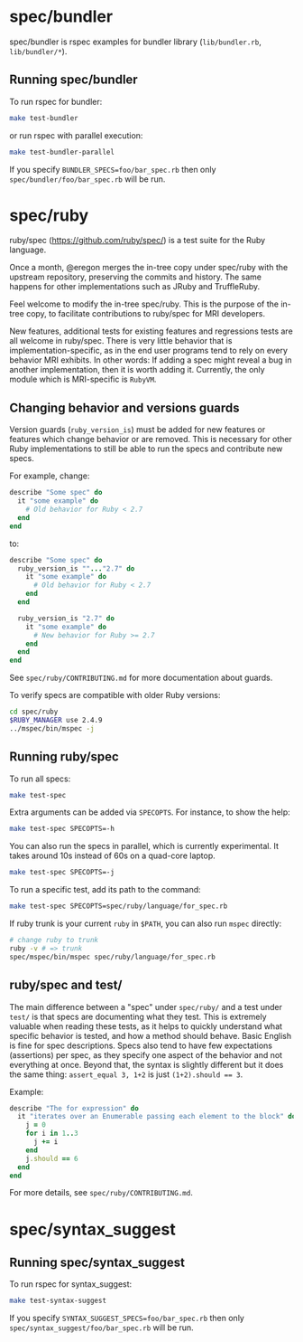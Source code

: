# spec/bundler

spec/bundler is rspec examples for bundler library (`lib/bundler.rb`, `lib/bundler/*`).

## Running spec/bundler

To run rspec for bundler:

```bash
make test-bundler
```

or run rspec with parallel execution:

```bash
make test-bundler-parallel
```

If you specify `BUNDLER_SPECS=foo/bar_spec.rb` then only `spec/bundler/foo/bar_spec.rb` will be run.

# spec/ruby

ruby/spec (https://github.com/ruby/spec/) is
a test suite for the Ruby language.

Once a month, @eregon merges the in-tree copy under spec/ruby
with the upstream repository, preserving the commits and history.
The same happens for other implementations such as JRuby and TruffleRuby.

Feel welcome to modify the in-tree spec/ruby.
This is the purpose of the in-tree copy,
to facilitate contributions to ruby/spec for MRI developers.

New features, additional tests for existing features and
regressions tests are all welcome in ruby/spec.
There is very little behavior that is implementation-specific,
as in the end user programs tend to rely on every behavior MRI exhibits.
In other words: If adding a spec might reveal a bug in
another implementation, then it is worth adding it.
Currently, the only module which is MRI-specific is `RubyVM`.

## Changing behavior and versions guards

Version guards (`ruby_version_is`) must be added for new features or features
which change behavior or are removed. This is necessary for other Ruby implementations
to still be able to run the specs and contribute new specs.

For example, change:

```ruby
describe "Some spec" do
  it "some example" do
    # Old behavior for Ruby < 2.7
  end
end
```

to:

```ruby
describe "Some spec" do
  ruby_version_is ""..."2.7" do
    it "some example" do
      # Old behavior for Ruby < 2.7
    end
  end

  ruby_version_is "2.7" do
    it "some example" do
      # New behavior for Ruby >= 2.7
    end
  end
end
```

See `spec/ruby/CONTRIBUTING.md` for more documentation about guards.

To verify specs are compatible with older Ruby versions:

```bash
cd spec/ruby
$RUBY_MANAGER use 2.4.9
../mspec/bin/mspec -j
```

## Running ruby/spec

To run all specs:

```bash
make test-spec
```

Extra arguments can be added via `SPECOPTS`.
For instance, to show the help:

```bash
make test-spec SPECOPTS=-h
```

You can also run the specs in parallel, which is currently experimental.
It takes around 10s instead of 60s on a quad-core laptop.

```bash
make test-spec SPECOPTS=-j
```

To run a specific test, add its path to the command:

```bash
make test-spec SPECOPTS=spec/ruby/language/for_spec.rb
```

If ruby trunk is your current `ruby` in `$PATH`, you can also run `mspec` directly:

```bash
# change ruby to trunk
ruby -v # => trunk
spec/mspec/bin/mspec spec/ruby/language/for_spec.rb
```

## ruby/spec and test/

The main difference between a "spec" under `spec/ruby/` and
a test under `test/` is that specs are documenting what they test.
This is extremely valuable when reading these tests, as it
helps to quickly understand what specific behavior is tested,
and how a method should behave. Basic English is fine for spec descriptions.
Specs also tend to have few expectations (assertions) per spec,
as they specify one aspect of the behavior and not everything at once.
Beyond that, the syntax is slightly different but it does the same thing:
`assert_equal 3, 1+2` is just `(1+2).should == 3`.

Example:

```ruby
describe "The for expression" do
  it "iterates over an Enumerable passing each element to the block" do
    j = 0
    for i in 1..3
      j += i
    end
    j.should == 6
  end
end
```

For more details, see `spec/ruby/CONTRIBUTING.md`.

# spec/syntax_suggest

## Running spec/syntax_suggest

To run rspec for syntax_suggest:

```bash
make test-syntax-suggest
```

If you specify `SYNTAX_SUGGEST_SPECS=foo/bar_spec.rb` then only `spec/syntax_suggest/foo/bar_spec.rb` will be run.
